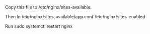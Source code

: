 Copy this file to /etc/nginx/sites-available. 

Then ln /etc/nginx/sites-available/app.conf /etc/nginx/sites-enabled

Run sudo systemctl restart nginx